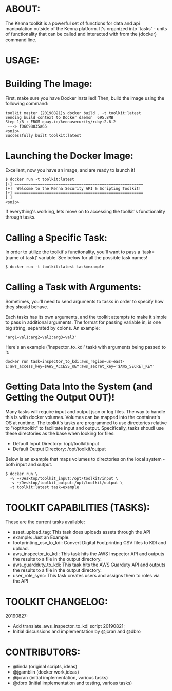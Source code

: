 
ABOUT:
======

The Kenna toolkit is a powerful set of functions for data and api manipulation outside of the Kenna platform.  It's organized into 'tasks' - units of functionality that can be called and interacted with from the (docker) command line.

USAGE:
======

Building The Image: 
==================

First, make sure you have Docker installed! Then, build the image using the following command: 

```
toolkit master [20190821]$ docker build . -t toolkit:latest
Sending build context to Docker daemon  695.8MB
Step 1/8 : FROM quay.io/kennasecurity/ruby:2.6.2
 ---> f06698035a65
<snip>
Successfully built toolkit:latest
```

Launching the Docker Image: 
===========================

Excellent, now you have an image, and are ready to launch it!

```
$ docker run -t toolkit:latest
[+] ========================================================      
[+]  Welcome to the Kenna Security API & Scripting Toolkit!       
[+] ========================================================      
[ ]                                                               
<snip> 
```

If everything's working, lets move on to accessing the toolkit's functionality through tasks. 

Calling a Specific Task:
========================

In order to utilize the toolkit's funcitonality, you'll want to pass a 'task=[name of task]' variable. See below for all the possible task names! 

```
$ docker run -t toolkit:latest task=example
```

Calling a Task with Arguments:
==============================

Sometimes, you'll need to send arguments to tasks in order to specify how they should behave. 

Each tasks has its own arguments, and the toolkit attempts to make it simple to pass in additional arguments. The format for passing variable in, is one big string, separated by colons. An example: 
```
'arg1=val1:arg2=val2:arg3=val3'
```

Here's an example ('inspector_to_kdi' task) with arguments being passed to it:

```
docker run task=inspector_to_kdi:aws_region=us-east-1:aws_access_key=$AWS_ACCESS_KEY:aws_secret_key='$AWS_SECRET_KEY'
```

Getting Data Into the System (and Getting the Output OUT)! 
==========================================================

Many tasks will require input and output json or log files. The way to handle this is with docker volumes. Volumes can be mapped into the container's OS at runtime.  The toolkit's tasks are programmed to use directories relative to "/opt/toolkit" to facilitate input and output. Specifically, tasks shoudl use these directories as the base when looking for files:
 
 - Default Input Directory: /opt/toolkit/input
 - Default Output Directory: /opt/toolkit/output

Below is an example that maps volumes to directories on the local system - both input and output. 

```
$ docker run \
  -v ~/Desktop/toolkit_input:/opt/toolkit/input \
  -v ~/Desktop/toolkit_output:/opt/toolkit/output \
  -t toolkit:latest task=example
```

TOOLKIT CAPABILITIES (TASKS): 
=============================

These are the current tasks available: 

 - asset_upload_tag: This task does uploads assets through the API
 - example: Just an Example.
 - footprinting_csv_to_kdi: Convert Digital Footprinting CSV files to KDI and upload.
 - aws_inspector_to_kdi: This task hits the AWS Inspector API and outputs the results to a file in the output directory.
 - aws_guardduty_to_kdi: This task hits the AWS Guarduty API and outputs the results to a file in the output directory.
 - user_role_sync: This task creates users and assigns them to roles via the API

TOOLKIT CHANGELOG:
==================

20190827:	
 - Add translate_aws_inspector_to_kdi script
20190821:
 - Initial discussions and implementation by @jcran and @dbro

CONTRIBUTORS:
=============
 - @linda (original scripts, ideas)
 - @jgamblin (docker work,ideas)
 - @jcran (initial implementation, various tasks)
 - @dbro (initial implementation and testing, various tasks)
 

